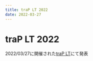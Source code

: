 ```yaml
---
title: traP LT 2022
date: 2022-03-27
---
```


<script setup>
import GoogleSlidesIframe from "../.vitepress/theme/components//GoogleSlidesIframe.vue"
</script>

# traP LT 2022

2022/03/27に開催された[traP LT](https://trap.jp/post/1435/)にて発表

<GoogleSlidesIframe shareLink="https://docs.google.com/presentation/d/e/2PACX-1vRf_mioI9VDK3QnXePIDXIxIWRfZ0mTMC33YuZR_ETXy8sSpvLCa-CjGPuzUNRShUp2j3aOez7kcJ9W/pub?start=false&loop=false&delayms=3000" />
